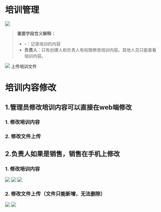 # 培训管理
![](/assets/未命名1526608771.png)
>**重要字段含义解释：**
>* **-**：记录培训的内容
>* **负责人**：只有创建人和负责人有权限修改培训内容。其他人员只能查看培训内容。

![](/assets/未命名1526608815.png)
上传培训文件

# 培训内容修改
## 1.管理员修改培训内容可以直接在web端修改
### 1. 修改培训内容
### 2. 修改文件上传
## 2.负责人如果是销售，销售在手机上修改
### 1. 修改培训内容
![](/assets/未命名1526616392.png)
![](/assets/未命名1526616406.png)
![](/assets/未命名1526616450.png)
### 2. 修改文件上传（文件只能新增，无法删除）
![](/assets/未命名1526616739.png)
![](/assets/未命名1526616641.png)

